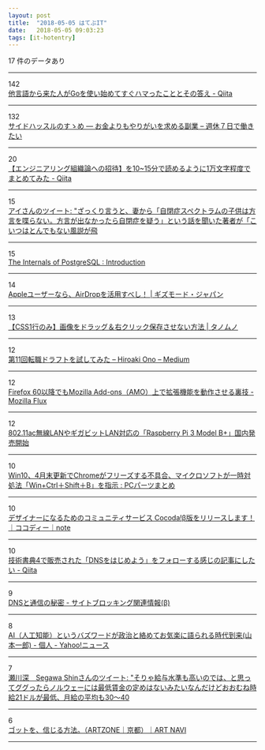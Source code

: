 ```yaml
---
layout: post
title:  "2018-05-05 はてぶIT"
date:   2018-05-05 09:03:23
tags: [it-hotentry]
---
```

17 件のデータあり

<hr><div class="row">
<div class="col-1"><span class="badge badge-pill badge-success h2">142</span></div>
<div class="col-11"><a href='https://qiita.com/mumoshu/items/0d2f2a13c6e9fc8da2a4' target='_blank'>他言語から来た人がGoを使い始めてすぐハマったこととその答え - Qiita</a></div>
</div>
<hr>
<div class="row">
<div class="col-1"><span class="badge badge-pill badge-success h2">132</span></div>
<div class="col-11"><a href='https://blog.craftz.dog/lets-side-hustle-b9e1d894041d' target='_blank'>サイドハッスルのすゝめ — お金よりもやりがいを求める副業 – 週休７日で働きたい</a></div>
</div>
<hr>
<div class="row">
<div class="col-1"><span class="badge badge-pill badge-success h2">20</span></div>
<div class="col-11"><a href='https://qiita.com/kamesennin/items/89d479112554a6f9d038' target='_blank'>【エンジニアリング組織論への招待】を10~15分で読めるように1万文字程度でまとめてみた - Qiita</a></div>
</div>
<hr>
<div class="row">
<div class="col-1"><span class="badge badge-pill badge-success h2">15</span></div>
<div class="col-11"><a href='http://twitter.com/i_aka_c/status/989352414485467136' target='_blank'>アイさんのツイート: "ざっくり言うと、妻から「自閉症スペクトラムの子供は方言を喋らない。方言が出なかったら自閉症を疑う」という話を聞いた著者が「こいつはとんでもない風説が飛</a></div>
</div>
<hr>
<div class="row">
<div class="col-1"><span class="badge badge-pill badge-success h2">15</span></div>
<div class="col-11"><a href='http://www.interdb.jp/pg/' target='_blank'>The Internals of PostgreSQL : Introduction</a></div>
</div>
<hr>
<div class="row">
<div class="col-1"><span class="badge badge-pill badge-success h2">14</span></div>
<div class="col-11"><a href='https://www.gizmodo.jp/2018/05/re-air-drop.html' target='_blank'>Appleユーザーなら、AirDropを活用すべし！ | ギズモード・ジャパン</a></div>
</div>
<hr>
<div class="row">
<div class="col-1"><span class="badge badge-pill badge-success h2">13</span></div>
<div class="col-11"><a href='https://tanomuno.com/archives/1138' target='_blank'>【CSS1行のみ】画像をドラッグ＆右クリック保存させない方法 | タノムノ</a></div>
</div>
<hr>
<div class="row">
<div class="col-1"><span class="badge badge-pill badge-success h2">12</span></div>
<div class="col-11"><a href='https://medium.com/@hihihiroro/2d25eaa8d2df' target='_blank'>第11回転職ドラフトを試してみた – Hiroaki Ono – Medium</a></div>
</div>
<hr>
<div class="row">
<div class="col-1"><span class="badge badge-pill badge-success h2">12</span></div>
<div class="col-11"><a href='https://rockridge.hatenablog.com/entry/2018/05/04/222258' target='_blank'>Firefox 60以降でもMozilla Add-ons（AMO）上で拡張機能を動作させる裏技 - Mozilla Flux</a></div>
</div>
<hr>
<div class="row">
<div class="col-1"><span class="badge badge-pill badge-success h2">12</span></div>
<div class="col-11"><a href='http://www.gdm.or.jp/pressrelease/2018/0502/261449' target='_blank'>802.11ac無線LANやギガビットLAN対応の「Raspberry Pi 3 Model B+」国内発売開始</a></div>
</div>
<hr>
<div class="row">
<div class="col-1"><span class="badge badge-pill badge-success h2">10</span></div>
<div class="col-11"><a href='http://blog.livedoor.jp/bluejay01-review/archives/53431675.html' target='_blank'>Win10、4月末更新でChromeがフリーズする不具合、マイクロソフトが一時対処法「Win+Ctrl＋Shift＋B」を指示 : PCパーツまとめ</a></div>
</div>
<hr>
<div class="row">
<div class="col-1"><span class="badge badge-pill badge-success h2">10</span></div>
<div class="col-11"><a href='https://note.mu/co_co_d3/n/n5a033ca18d66' target='_blank'>デザイナーになるためのコミュニティサービス Cocoda!β版をリリースします！｜ココディー｜note</a></div>
</div>
<hr>
<div class="row">
<div class="col-1"><span class="badge badge-pill badge-success h2">10</span></div>
<div class="col-11"><a href='https://qiita.com/soushi/items/7432710308a78a684299' target='_blank'>技術書典4で販売された「DNSをはじめよう」をフォローする感じの記事にしたい - Qiita</a></div>
</div>
<hr>
<div class="row">
<div class="col-1"><span class="badge badge-pill badge-success h2">9</span></div>
<div class="col-11"><a href='http://www.http451.net/issue/dns' target='_blank'>DNSと通信の秘密 - サイトブロッキング関連情報(β)</a></div>
</div>
<hr>
<div class="row">
<div class="col-1"><span class="badge badge-pill badge-success h2">8</span></div>
<div class="col-11"><a href='https://news.yahoo.co.jp/byline/yamamotoichiro/20180504-00084836/' target='_blank'>AI（人工知能）というバズワードが政治と絡めてお気楽に語られる時代到来(山本一郎) - 個人 - Yahoo!ニュース</a></div>
</div>
<hr>
<div class="row">
<div class="col-1"><span class="badge badge-pill badge-success h2">7</span></div>
<div class="col-11"><a href='http://twitter.com/segawashin/status/992275125079703553' target='_blank'>瀬川深　Segawa Shinさんのツイート: "そりゃ給与水準も高いのでは、と思ってググったらノルウェーには最低賃金の定めはないみたいなんだけどおおむね時給21ドルが最低、月給の平均も30～40</a></div>
</div>
<hr>
<div class="row">
<div class="col-1"><span class="badge badge-pill badge-success h2">6</span></div>
<div class="col-11"><a href='https://ex.artnavi-bt.com/exhibition/1931' target='_blank'>ゴットを、信じる方法。（ARTZONE｜京都）｜ART NAVI</a></div>
</div>
<hr>

